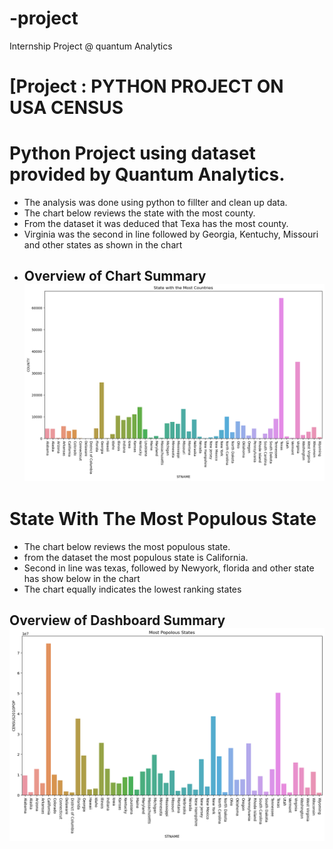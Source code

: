# -project
Internship Project @ quantum Analytics
# [Project : PYTHON PROJECT ON USA CENSUS

# Python Project using dataset provided by Quantum Analytics.

* The analysis was done using python to fillter and clean up data.
* The chart below reviews the state with the most county.
* From the dataset it was deduced that Texa has the most county.
* Virginia was the second in line followed by Georgia, Kentuchy, Missouri and other states as shown in the chart
* ## Overview of Chart Summary ![](Census1.png)


# State With The Most Populous State
* The chart below reviews the most populous state. 
* from the dataset the most populous state is California.
* Second in line was texas, followed by Newyork, florida and other state has show below in the chart
* The chart equally indicates the lowest ranking states 
## Overview of Dashboard Summary  ![](populous.png)



